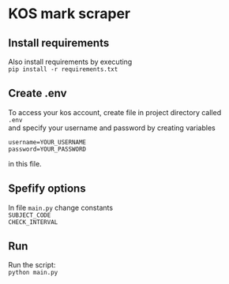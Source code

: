 # KOS mark scraper

## Install requirements
Also install requirements by executing\
`pip install -r requirements.txt`

## Create .env
To access your kos account, create file in project directory called\
`.env`\
and specify your username and password by creating variables
```
username=YOUR_USERNAME
password=YOUR_PASSWORD
```
in this file.

## Spefify options
In file `main.py` change constants\
`SUBJECT_CODE`\
`CHECK_INTERVAL`


## Run
Run the script:\
`python main.py`
